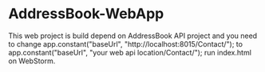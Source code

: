 # AddressBook-WebApp
This web project is build depend on AddressBook API project and you need to
change app.constant("baseUrl", "http://localhost:8015/Contact/"); to app.constant("baseUrl", "your web api location/Contact/"); run index.html on WebStorm.
 

